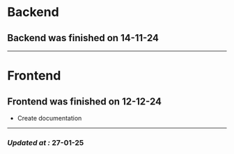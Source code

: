 # Backend

## Backend was finished on 14-11-24

---

# Frontend

## Frontend was finished on 12-12-24

- Create documentation

---

### **_Updated at :_** 27-01-25
